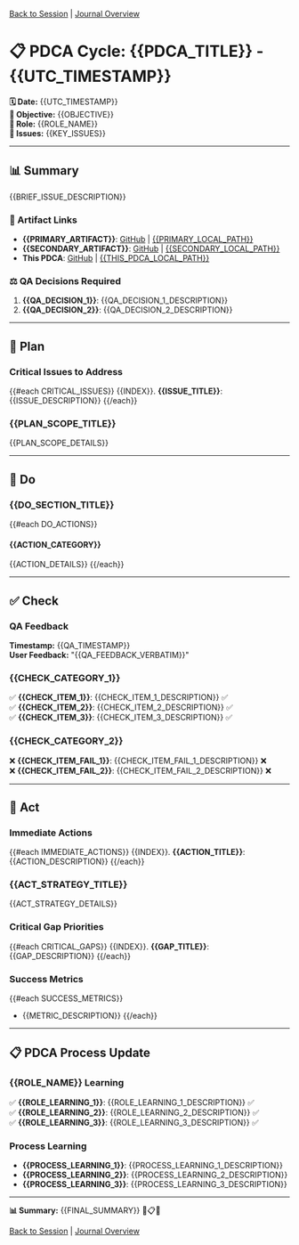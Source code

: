 [Back to Session](../../../project.state.md) | [Journal Overview](../../../../../project.journal.overview.md)

# 📋 **PDCA Cycle: {{PDCA_TITLE}} - {{UTC_TIMESTAMP}}**

**🗓️ Date:** {{UTC_TIMESTAMP}}  
**🎯 Objective:** {{OBJECTIVE}}  
**👤 Role:** {{ROLE_NAME}}  
**🚨 Issues:** {{KEY_ISSUES}}

---

## **📊 Summary**

{{BRIEF_ISSUE_DESCRIPTION}}

### **🔗 Artifact Links**

- **{{PRIMARY_ARTIFACT}}**: [GitHub]({{PRIMARY_GITHUB_URL}}) | [{{PRIMARY_LOCAL_PATH}}]({{PRIMARY_LOCAL_PATH}})
- **{{SECONDARY_ARTIFACT}}**: [GitHub]({{SECONDARY_GITHUB_URL}}) | [{{SECONDARY_LOCAL_PATH}}]({{SECONDARY_LOCAL_PATH}})
- **This PDCA**: [GitHub]({{THIS_PDCA_GITHUB_URL}}) | [{{THIS_PDCA_LOCAL_PATH}}]({{THIS_PDCA_LOCAL_PATH}})

### **⚖️ QA Decisions Required**

1. **{{QA_DECISION_1}}**: {{QA_DECISION_1_DESCRIPTION}}
2. **{{QA_DECISION_2}}**: {{QA_DECISION_2_DESCRIPTION}}

---

## **📝 Plan**

### **Critical Issues to Address**
{{#each CRITICAL_ISSUES}}
{{INDEX}}. **{{ISSUE_TITLE}}**: {{ISSUE_DESCRIPTION}}
{{/each}}

### **{{PLAN_SCOPE_TITLE}}**
{{PLAN_SCOPE_DETAILS}}

---

## **🔧 Do**

### **{{DO_SECTION_TITLE}}**

{{#each DO_ACTIONS}}
#### **{{ACTION_CATEGORY}}**
{{ACTION_DETAILS}}
{{/each}}

---

## **✅ Check**

### **QA Feedback**
**Timestamp:** {{QA_TIMESTAMP}}  
**User Feedback:** "{{QA_FEEDBACK_VERBATIM}}"

### **{{CHECK_CATEGORY_1}}**
✅ **{{CHECK_ITEM_1}}**: {{CHECK_ITEM_1_DESCRIPTION}} ✅  
✅ **{{CHECK_ITEM_2}}**: {{CHECK_ITEM_2_DESCRIPTION}} ✅  
✅ **{{CHECK_ITEM_3}}**: {{CHECK_ITEM_3_DESCRIPTION}} ✅  

### **{{CHECK_CATEGORY_2}}**
❌ **{{CHECK_ITEM_FAIL_1}}**: {{CHECK_ITEM_FAIL_1_DESCRIPTION}} ❌  
❌ **{{CHECK_ITEM_FAIL_2}}**: {{CHECK_ITEM_FAIL_2_DESCRIPTION}} ❌  

---

## **🚀 Act**

### **Immediate Actions**
{{#each IMMEDIATE_ACTIONS}}
{{INDEX}}. **{{ACTION_TITLE}}**: {{ACTION_DESCRIPTION}}
{{/each}}

### **{{ACT_STRATEGY_TITLE}}**
{{ACT_STRATEGY_DETAILS}}

### **Critical Gap Priorities**
{{#each CRITICAL_GAPS}}
{{INDEX}}. **{{GAP_TITLE}}**: {{GAP_DESCRIPTION}}
{{/each}}

### **Success Metrics**
{{#each SUCCESS_METRICS}}
- {{METRIC_DESCRIPTION}}
{{/each}}

---

## **📋 PDCA Process Update**

### **{{ROLE_NAME}} Learning**
✅ **{{ROLE_LEARNING_1}}**: {{ROLE_LEARNING_1_DESCRIPTION}} ✅  
✅ **{{ROLE_LEARNING_2}}**: {{ROLE_LEARNING_2_DESCRIPTION}} ✅  
✅ **{{ROLE_LEARNING_3}}**: {{ROLE_LEARNING_3_DESCRIPTION}} ✅  

### **Process Learning**
- **{{PROCESS_LEARNING_1}}**: {{PROCESS_LEARNING_1_DESCRIPTION}}
- **{{PROCESS_LEARNING_2}}**: {{PROCESS_LEARNING_2_DESCRIPTION}}
- **{{PROCESS_LEARNING_3}}**: {{PROCESS_LEARNING_3_DESCRIPTION}}

---

**📊 Summary:** {{FINAL_SUMMARY}} 🚨📋✅

[Back to Session](../../../project.state.md) | [Journal Overview](../../../../../project.journal.overview.md)
